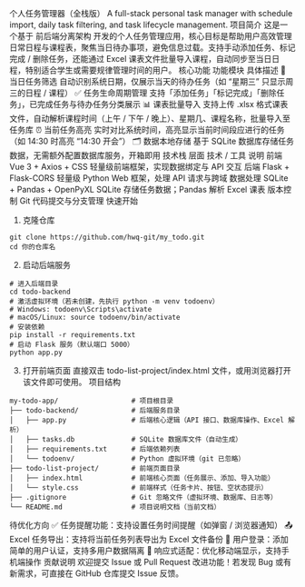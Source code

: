 个人任务管理器（全栈版）
A full-stack personal task manager with schedule import, daily task filtering, and task lifecycle management.
项目简介
这是一个基于 前后端分离架构 开发的个人任务管理应用，核心目标是帮助用户高效管理日常日程与课程表，聚焦当日待办事项，避免信息过载。支持手动添加任务、标记完成 / 删除任务，还能通过 Excel 课表文件批量导入课程，自动同步至当日日程，特别适合学生或需要规律管理时间的用户。
核心功能
功能模块	具体描述
📅 当日任务筛选	自动识别系统日期，仅展示当天的待办任务（如 “星期三” 只显示周三的日程 / 课程）
✅ 任务生命周期管理	支持「添加任务」「标记完成」「删除任务」，已完成任务与待办任务分类展示
📊 课表批量导入	支持上传 .xlsx 格式课表文件，自动解析课程时间（上午 / 下午 / 晚上）、星期几、课程名称，批量导入至任务库
⏰ 当前任务高亮	实时对比系统时间，高亮显示当前时间段应进行的任务（如 14:30 时高亮 “14:30 开会”）
🗂️ 数据本地存储	基于 SQLite 数据库存储任务数据，无需额外配置数据库服务，开箱即用
技术栈
层面	技术 / 工具	说明
前端	Vue 3 + Axios + CSS	轻量级前端框架，实现数据绑定与 API 交互
后端	Flask + Flask-CORS	轻量级 Python Web 框架，处理 API 请求与跨域
数据处理	SQLite + Pandas + OpenPyXL	SQLite 存储任务数据；Pandas 解析 Excel 课表
版本控制	Git	代码提交与分支管理
快速开始
1. 克隆仓库
```
git clone https://github.com/hwq-git/my_todo.git
cd 你的仓库名
```
2. 启动后端服务
```
# 进入后端目录
cd todo-backend
# 激活虚拟环境（若未创建，先执行 python -m venv todoenv）
# Windows: todoenv\Scripts\activate
# macOS/Linux: source todoenv/bin/activate
# 安装依赖
pip install -r requirements.txt
# 启动 Flask 服务（默认端口 5000）
python app.py
```
3. 打开前端页面
直接双击 todo-list-project/index.html 文件，或用浏览器打开该文件即可使用。
项目结构
```
my-todo-app/                  # 项目根目录
├── todo-backend/             # 后端服务目录
│   ├── app.py                # 后端核心逻辑（API 接口、数据库操作、Excel 解析）
│   ├── tasks.db              # SQLite 数据库文件（自动生成）
│   ├── requirements.txt      # 后端依赖列表
│   └── todoenv/              # Python 虚拟环境（git 已忽略）
├── todo-list-project/        # 前端页面目录
│   ├── index.html            # 前端核心页面（任务展示、添加、导入功能）
│   └── style.css             # 前端样式（任务卡片、按钮、空状态提示）
├── .gitignore                # Git 忽略文件（虚拟环境、数据库、日志等）
└── README.md                 # 项目说明文档（当前文档）
```
待优化方向
✅ 任务提醒功能：支持设置任务时间提醒（如弹窗 / 浏览器通知）
📤 Excel 任务导出：支持将当前任务列表导出为 Excel 文件备份
🔐 用户登录：添加简单的用户认证，支持多用户数据隔离
📱 响应式适配：优化移动端显示，支持手机端操作
贡献说明
欢迎提交 Issue 或 Pull Request 改进功能！若发现 Bug 或有新需求，可直接在 GitHub 仓库提交 Issue 反馈。